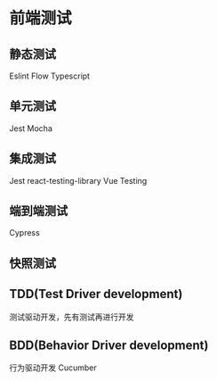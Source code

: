 # 前端测试

## 静态测试
Eslint Flow Typescript
## 单元测试
Jest Mocha
## 集成测试
Jest react-testing-library Vue Testing
## 端到端测试
Cypress
## 快照测试

## TDD(Test Driver development)
测试驱动开发，先有测试再进行开发

## BDD(Behavior Driver development)
行为驱动开发 Cucumber